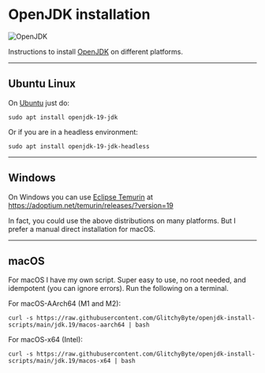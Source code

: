 # OpenJDK installation

![OpenJDK](https://img.shields.io/badge/OpenJDK-19-orange)

Instructions to install [OpenJDK](https://jdk.java.net) on different platforms.

---
## Ubuntu Linux

On [Ubuntu](https://ubuntu.com) just do:

    sudo apt install openjdk-19-jdk

Or if you are in a headless environment:

    sudo apt install openjdk-19-jdk-headless

---
## Windows

On Windows you can use [Eclipse Temurin](https://adoptium.net/temurin/releases/?version=19) at https://adoptium.net/temurin/releases/?version=19

In fact, you could use the above distributions on many platforms. But I prefer a manual direct installation for macOS.

---
## macOS

For macOS I have my own script. Super easy to use, no root needed, and idempotent (you can ignore errors). Run the following on a terminal.

For macOS-AArch64 (M1 and M2):

    curl -s https://raw.githubusercontent.com/GlitchyByte/openjdk-install-scripts/main/jdk.19/macos-aarch64 | bash

For macOS-x64 (Intel):

    curl -s https://raw.githubusercontent.com/GlitchyByte/openjdk-install-scripts/main/jdk.19/macos-x64 | bash
